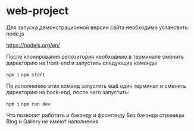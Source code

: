 # web-project


Для запуска демонстрационной версии cайта необходимо установить node.js

https://nodejs.org/en/

После клонирования репозитория необходимо в терминале сменить директорию на front-end и запустить следующие команды

`npm i`
`npm start`

По исполнению этих команд запустить ещё один терминал и сменить директорию на back-end, после чего запустить:

`npm i`
`npm run dev`

Что позволит работать и бэкэнду и фронтэнду
Без бэкэнда страницы Blog и Gallery не имеют наполнения
